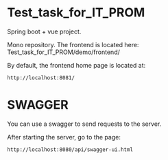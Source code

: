 # Test_task_for_IT_PROM
Spring boot + vue project.

Mono repository.
The frontend is located here: Test_task_for_IT_PROM/demo/frontend/

By default, the frontend home page is located at:
```
http://localhost:8081/
````


# SWAGGER
You can use a swagger to send requests to the server.

After starting the server, go to the page:
```
http://localhost:8080/api/swagger-ui.html
````

